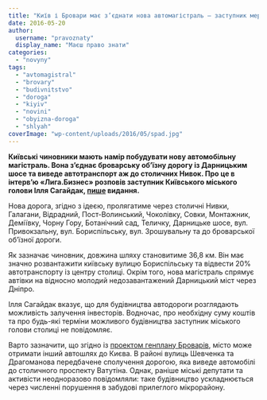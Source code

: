 ```yaml
---
title: "Київ і Бровари має з’єднати нова автомагістраль – заступник мера столиці"
date: 2016-05-20
author: 
  username: "pravoznaty"
  display_name: "Маєш право знати"
categories: 
  - "novyny"
tags: 
  - "avtomagistral"
  - "brovary"
  - "budivnitstvo"
  - "doroga"
  - "kiyiv"
  - "novini"
  - "obyizna-doroga"
  - "shlyah"
coverImage: "wp-content/uploads/2016/05/spad.jpg"
---
```


**Київські чиновники мають намір побудувати нову автомобільну магістраль. Вона з’єднає броварську об’їзну дорогу із Дарницьким шосе та виведе автотранспорт аж до столичних Нивок. Про це в інтерв’ю «Лига.Бизнес» розповів заступник Київського міського голови Ілля Сагайдак, [пише](https://biz.liga.net/all/transport/intervyu/3367500-zammera-kieva-na-kreshchatike-poyavyatsya-nazemnye-perekhody.htm) видання.**

Нова дорога, згідно з ідеєю, пролягатиме через столичні Нивки, Галагани, Відрадний, Пост-Волинський, Чоколівку, Совки, Монтажник, Деміївку, Чорну Гору, Ботанічний сад, Теличку, Дарницьке шосе, вул. Привокзальну, вул. Бориспільську, вул. Зрошувальну та до броварської об’їзної дороги.

Як зазначає чиновник, довжина шляху становитиме 36,8 км. Він має значно розвантажити київську вулицю Бориспільську та відвести 20% автотранспорту із центру столиці. Окрім того, нова магістраль спрямує автівки на відносно молодий недозавантажений Дарницький міст через Дніпро.

Ілля Сагайдак вказує, що для будівництва автодороги розглядають можливість залучення інвесторів. Водночас, про необхідну суму коштів та про будь-які терміни можливого будівництва заступник міського голови столиці не повідомляє.

Варто зазначити, що згідно із [проектом генплану Броварів](https://mpz.brovary.org/proekt-generalnogo-planu-brovariv-vinesli-na-gromadske-obgovorennya/), місто може отримати інший автошлях до Києва. В районі вулиць Шевченка та Драгоманова передбачене сполучення дорогою, яка виведе автомобілі до столичного проспекту Ватутіна. Однак, раніше міські депутати та активісти неодноразово повідомляли: таке будівництво ускладнюється через численні порушення в забудові прилеглого мікрорайону.
